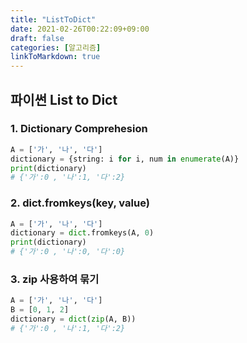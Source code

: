 ```yaml
---
title: "ListToDict"
date: 2021-02-26T00:22:09+09:00
draft: false
categories: [알고리즘]
linkToMarkdown: true
---
```


## 파이썬 List to Dict

### 1. Dictionary Comprehesion

```python
A = ['가', '나', '다']
dictionary = {string: i for i, num in enumerate(A)}
print(dictionary)
# {'가':0 , '나':1, '다':2}
```

### 2. dict.fromkeys(key, value)

```python
A = ['가', '나', '다']
dictionary = dict.fromkeys(A, 0)
print(dictionary)
# {'가':0 , '나':0, '다':0}
```

### 3. zip 사용하여 묶기

```python
A = ['가', '나', '다']
B = [0, 1, 2]
dictionary = dict(zip(A, B))
# {'가':0 , '나':1, '다':2}
```
